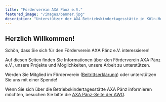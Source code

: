```yaml
---
title: "Förderverein AXA Pänz e.V."
featured_image: "/images/banner.jpg"
description: "Unterstützer der AXA Betriebskindertagesstätte in Köln-Holweide"
---
```


## Herzlich Willkommen!

Schön, dass Sie sich für den Förderverein AXA Pänz e.V. interessieren!

Auf diesen Seiten finden Sie Informationen über den Förderverein AXA Pänz e.V., unsere Projekte und Möglichkeiten, unsere Arbeit zu unterstützen.

Werden Sie Mitglied im Förderverein ([Beitrittserklärung](Beitrittserklaerung_Foerderverein_AXA-Paenz.pdf)) oder unterstützen Sie uns mit einer Spende!

Wenn Sie sich über die Betriebskindertagesstätte AXA Pänz informieren möchten, besuchen Sie bitte die [AXA Pänz-Seite der AWO](http://www.awo-koeln.de/kinder-jugend-und-familie/betriebskitas/betriebskindertagesstaette-axa-paenz.html).